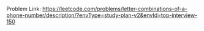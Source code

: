 Problem Link: https://leetcode.com/problems/letter-combinations-of-a-phone-number/description/?envType=study-plan-v2&envId=top-interview-150

```

```
